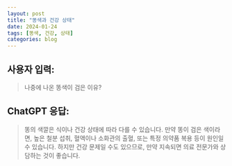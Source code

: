 ```yaml
---
layout: post
title: "똥색과 건강 상태"
date: 2024-01-24
tags: [똥색, 건강, 상태]
categories: blog
---
```


## 사용자 입력:
> 나중에 나온 똥색이 검은 이유?

## ChatGPT 응답:
> 똥의 색깔은 식이나 건강 상태에 따라 다를 수 있습니다. 만약 똥이 검은 색이라면, 높은 철분 섭취, 혈액이나 소화관의 출혈, 또는 특정 의약품 복용 등이 원인일 수 있습니다. 하지만 건강 문제일 수도 있으므로, 만약 지속되면 의료 전문가와 상담하는 것이 좋습니다.

